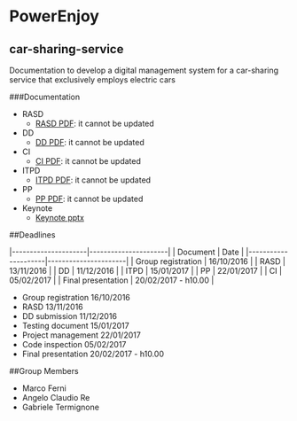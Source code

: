 # PowerEnjoy
## car-sharing-service
Documentation to develop a digital management system for a car-sharing service that exclusively employs electric cars

###Documentation

* RASD
   * [RASD PDF](releases/RASD/V1.1/RASD.pdf): it cannot be  updated
* DD
   * [DD PDF](releases/DD/V1.1/DD.pdf): it cannot be  updated
* CI
   * [CI PDF](releases/CI/V1.0/CI.pdf): it cannot be  updated
* ITPD
   * [ITPD PDF](releases/ITPD/V1.0/ITPD.pdf): it cannot be  updated
* PP
   * [PP PDF](releases/PP/V1.0/PP.pdf): it cannot be  updated
* Keynote
   * [Keynote pptx](releases/Keynote)

##Deadlines

|---------------------|----------------------|
| Document            | Date                 |
|---------------------|----------------------|
| Group registration  | 16/10/2016           |
| RASD                | 13/11/2016           |
| DD                  | 11/12/2016           |
| ITPD                | 15/01/2017           |
| PP                  | 22/01/2017           |
| CI                  | 05/02/2017           |
| Final presentation  | 20/02/2017 - h10.00  |

* Group registration 16/10/2016
* RASD 13/11/2016 
* DD submission  11/12/2016 
* Testing document  15/01/2017
* Project management 22/01/2017 
* Code inspection 05/02/2017 
* Final presentation 20/02/2017 - h10.00

##Group Members

* Marco Ferni
* Angelo Claudio Re
* Gabriele Termignone



